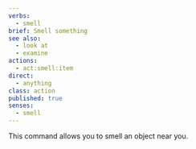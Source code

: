 ```yaml
---
verbs: 
  - smell
brief: Smell something
see also: 
  - look at
  - examine
actions:
  - act:smell:item
direct:
  - anything
class: action
published: true
senses:
  - smell
---
```


This command allows you to smell an object near you.